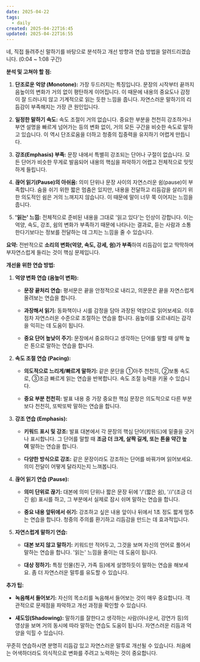 ```yaml
---
date: 2025-04-22
tags:
  - daily
created: 2025-04-22T16:45
updated: 2025-04-22T16:55
---
```

네, 직접 들려주신 말하기를 바탕으로 분석하고 개선 방향과 연습 방법을 알려드리겠습니다. (0:04 ~ 1:08 구간)

**분석 및 고쳐야 할 점:**

1. **단조로운 억양 (Monotone):** 가장 두드러지는 특징입니다. 문장의 시작부터 끝까지 음높이의 변화가 거의 없이 평탄하게 이어집니다. 이 때문에 내용의 중요도나 감정이 잘 드러나지 않고 기계적으로 읽는 듯한 느낌을 줍니다. 자연스러운 말하기의 리듬감이 부족해지는 가장 큰 원인입니다.
    
2. **일정한 말하기 속도:** 속도 조절이 거의 없습니다. 중요한 부분을 천천히 강조하거나 부연 설명을 빠르게 넘어가는 등의 변화 없이, 거의 모든 구간을 비슷한 속도로 말하고 있습니다. 이 역시 단조로움을 더하고 청중의 집중력을 유지하기 어렵게 만듭니다.
    
3. **강조(Emphasis) 부족:** 문장 내에서 특별히 강조되는 단어나 구절이 없습니다. 모든 단어가 비슷한 무게로 발음되어 내용의 핵심을 파악하기 어렵고 전체적으로 밋밋하게 들립니다.
    
4. **끊어 읽기(Pause)의 아쉬움:** 의미 단위나 문장 사이의 자연스러운 쉼(pause)이 부족합니다. 숨을 쉬기 위한 짧은 멈춤은 있지만, 내용을 전달하고 리듬감을 살리기 위한 의도적인 쉼은 거의 느껴지지 않습니다. 이 때문에 말이 너무 쭉 이어지는 느낌을 줍니다.
    
5. **'읽는' 느낌:** 전체적으로 준비된 내용을 그대로 '읽고 있다'는 인상이 강합니다. 이는 억양, 속도, 강조, 쉼의 변화가 부족하기 때문에 나타나는 결과로, 듣는 사람과 소통한다기보다는 정보를 전달하는 데 그치는 느낌을 줄 수 있습니다.
    

**요약:** 전반적으로 **소리의 변화(억양, 속도, 강세, 쉼)가 부족**하여 리듬감이 없고 딱딱하며 부자연스럽게 들리는 것이 핵심 문제입니다.

**개선을 위한 연습 방법:**

1. **억양 변화 연습 (음높이 변화):**
    
    - **문장 끝처리 연습:** 평서문은 끝을 안정적으로 내리고, 의문문은 끝을 자연스럽게 올려보는 연습을 합니다.
        
    - **과장해서 읽기:** 동화책이나 시를 감정을 담아 과장된 억양으로 읽어보세요. 이후 점차 자연스러운 수준으로 조절하는 연습을 합니다. 음높이를 오르내리는 감각을 익히는 데 도움이 됩니다.
        
    - **중요 단어 높낮이 주기:** 문장에서 중요하다고 생각하는 단어를 말할 때 살짝 높은 톤으로 말하는 연습을 합니다.
        
2. **속도 조절 연습 (Pacing):**
    
    - **의도적으로 느리게/빠르게 말하기:** 같은 문단을 ①아주 천천히, ②보통 속도로, ③조금 빠르게 읽는 연습을 반복합니다. 속도 조절 능력을 키울 수 있습니다.
        
    - **중요 부분 천천히:** 발표 내용 중 가장 중요한 핵심 문장은 의도적으로 다른 부분보다 천천히, 또박또박 말하는 연습을 합니다.
        
3. **강조 연습 (Emphasis):**
    
    - **키워드 표시 및 강조:** 발표 대본에서 각 문장의 핵심 단어(키워드)에 밑줄을 긋거나 표시합니다. 그 단어를 말할 때 **조금 더 크게, 살짝 길게, 또는 톤을 약간 높여** 말하는 연습을 합니다.
        
    - **다양한 방식으로 강조:** 같은 문장이라도 강조하는 단어를 바꿔가며 읽어보세요. 의미 전달이 어떻게 달라지는지 느껴봅니다.
        
4. **끊어 읽기 연습 (Pause):**
    
    - **의미 단위로 끊기:** 대본에 의미 단위나 짧은 문장 뒤에 '/'(짧은 쉼), '//'(조금 더 긴 쉼) 표시를 하고, 그 부분에서 실제로 잠시 쉬며 말하는 연습을 합니다.
        
    - **중요 내용 앞뒤에서 쉬기:** 강조하고 싶은 내용 앞이나 뒤에서 1초 정도 짧게 멈추는 연습을 합니다. 청중의 주의를 환기하고 리듬감을 만드는 데 효과적입니다.
        
5. **자연스럽게 말하기 연습:**
    
    - **대본 보지 않고 말하기:** 키워드만 적어두고, 그것을 보며 자신의 언어로 풀어서 말하는 연습을 합니다. '읽는' 느낌을 줄이는 데 도움이 됩니다.
        
    - **대상 정하기:** 특정 인물(친구, 가족 등)에게 설명하듯이 말하는 연습을 해보세요. 좀 더 자연스러운 말투를 유도할 수 있습니다.
        

**추가 팁:**

- **녹음해서 들어보기:** 자신의 목소리를 녹음해서 들어보는 것이 매우 중요합니다. 객관적으로 문제점을 파악하고 개선 과정을 확인할 수 있습니다.
    
- **섀도잉(Shadowing):** 말하기를 잘한다고 생각하는 사람(아나운서, 강연가 등)의 영상을 보며 거의 동시에 따라 말하는 연습도 도움이 됩니다. 자연스러운 리듬과 억양을 익힐 수 있습니다.
    

꾸준히 연습하시면 분명히 리듬감 있고 자연스러운 말투로 개선될 수 있습니다. 처음에는 어색하더라도 의식적으로 변화를 주려고 노력하는 것이 중요합니다.